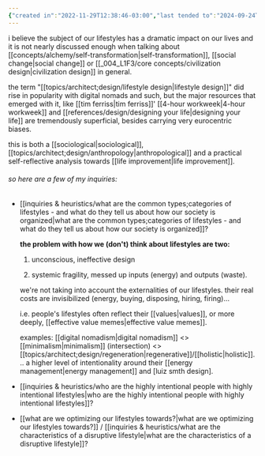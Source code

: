```yaml
---
{"created in":"2022-11-29T12:38:46-03:00","last tended to":"2024-09-24T16:01:20-03:00","tags":["l1f3","alchemy","design","topic","🌱"],"dg-publish":true,"relevancescore":94,"aliases":["lifestyle"],"notestage":["🌱"],"permalink":"/004-l1-f3/core-concepts/lifestyles/","dgPassFrontmatter":true,"created":"2022-11-29T12:38:46.892-03:00","updated":"2024-09-24T16:29:53.702-03:00"}
---
```


i believe the subject of our lifestyles has a dramatic impact on our lives and it is not nearly discussed enough when talking about [[concepts/alchemy/self-transformation\|self-transformation]], [[social change\|social change]] or [[_004_L1F3/core concepts/civilization design\|civilization design]] in general.

the term "[[topics/architect;design/lifestyle design\|lifestyle design]]" did rise in popularity with digital nomads and such, but the major resources that emerged with it, like [[tim ferriss\|tim ferriss]]' [[4-hour workweek\|4-hour workweek]] and [[references/design/designing your life\|designing your life]] are tremendously superficial, besides carrying very eurocentric biases.

this is both a [[sociological\|sociological]], [[topics/architect;design/anthropology\|anthropological]] and a practical self-reflective analysis towards [[life improvement\|life improvement]].

###### so here are a few of my inquiries:

- [[inquiries & heuristics/what are the common types;categories of lifestyles - and what do they tell us about how our society is organized\|what are the common types;categories of lifestyles - and what do they tell us about how our society is organized]]?

	**the problem with how we (don't) think about lifestyles are two:**
	
	1) unconscious, ineffective design
	 
	2) systemic fragility, messed up inputs (energy) and outputs (waste).
	
	we're not taking into account the externalities of our lifestyles. their real costs are invisibilized (energy, buying, disposing, hiring, firing)...
	
	i.e. people's lifestyles often reflect their [[values\|values]], or more deeply, [[effective value memes\|effective value memes]].
	
	examples: [[digital nomadism\|digital nomadism]] <> [[minimalism\|minimalism]] (intersection) <> [[topics/architect;design/regeneration\|regenerative]]/[[holistic\|holistic]]... a higher level of intentionality around their [[energy management\|energy management]] and [luiz smth design].

- [[inquiries & heuristics/who are the highly intentional people with highly intentional lifestyles\|who are the highly intentional people with highly intentional lifestyles]]?

- [[what are we optimizing our lifestyles towards?\|what are we optimizing our lifestyles towards?]] / [[inquiries & heuristics/what are the characteristics of a disruptive lifestyle\|what are the characteristics of a disruptive lifestyle]]?

